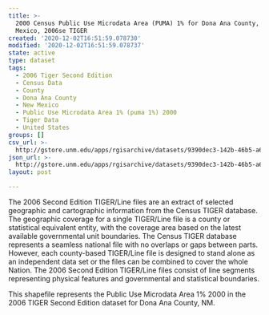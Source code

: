 ```yaml
---
title: >-
  2000 Census Public Use Microdata Area (PUMA) 1% for Dona Ana County, New
  Mexico, 2006se TIGER
created: '2020-12-02T16:51:59.078730'
modified: '2020-12-02T16:51:59.078737'
state: active
type: dataset
tags:
  - 2006 Tiger Second Edition
  - Census Data
  - County
  - Dona Ana County
  - New Mexico
  - Public Use Microdata Area 1% (puma 1%) 2000
  - Tiger Data
  - United States
groups: []
csv_url: >-
  http://gstore.unm.edu/apps/rgisarchive/datasets/9390dec3-142b-46b5-a681-9db60f89efc0/tgr2006se_dona_puma1.derived.csv
json_url: >-
  http://gstore.unm.edu/apps/rgisarchive/datasets/9390dec3-142b-46b5-a681-9db60f89efc0/tgr2006se_dona_puma1.derived.json
layout: post

---
```

The 2006 Second Edition TIGER/Line files are an extract of selected geographic and cartographic information from the Census TIGER database.  The geographic coverage for a single TIGER/Line file is a county or statistical equivalent entity, with the coverage area based on the latest available governmental unit boundaries. The Census TIGER database represents a seamless national file with no overlaps or gaps between parts.  However, each county-based TIGER/Line file is designed to stand alone as an independent data set or the files can be combined to cover the whole Nation.  The 2006 Second Edition  TIGER/Line files consist of line segments representing physical features and governmental and statistical boundaries.

This shapefile represents the Public Use Microdata Area 1% 2000 in the 2006 TIGER Second Edition dataset for Dona Ana County, NM.
